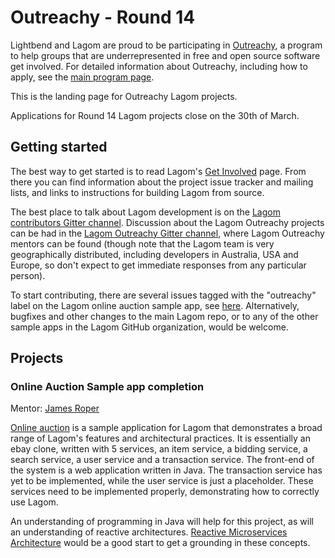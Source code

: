 # Outreachy - Round 14

Lightbend and Lagom are proud to be participating in [Outreachy](https://gnome.org/outreachy/), a program to help groups that are underrepresented in free and open source software get involved. For detailed information about Outreachy, including how to apply, see the [main program page](https://wiki.gnome.org/Outreachy).

This is the landing page for Outreachy Lagom projects.

Applications for Round 14 Lagom projects close on the 30th of March.

## Getting started

The best way to get started is to read Lagom's [Get Involved](../get-involved.html) page. From there you can find information about the project issue tracker and mailing lists, and links to instructions for building Lagom from source.

The best place to talk about Lagom development is on the [Lagom contributors Gitter channel](https://gitter.im/lagom/contributors). Discussion about the Lagom Outreachy projects can be had in the [Lagom Outreachy Gitter channel](https://gitter.im/lagom/outreachy), where Lagom Outreachy mentors can be found (though note that the Lagom team is very geographically distributed, including developers in Australia, USA and Europe, so don't expect to get immediate responses from any particular person).

To start contributing, there are several issues tagged with the "outreachy" label on the Lagom online auction sample app, see [here](https://github.com/lagom/online-auction-java/issues?q=is%3Aissue+is%3Aopen+label%3Aoutreachy). Alternatively, bugfixes and other changes to the main Lagom repo, or to any of the other sample apps in the Lagom GitHub organization, would be welcome.

## Projects

### Online Auction Sample app completion

Mentor: [James Roper](https://github.com/jroper)

[Online auction](https://github.com/lagom/online-auction-java) is a sample application for Lagom that demonstrates a broad range of Lagom's features and architectural practices. It is essentially an ebay clone, written with 5 services, an item service, a bidding service, a search service, a user service and a transaction service. The front-end of the system is a web application written in Java. The transaction service has yet to be implemented, while the user service is just a placeholder.  These services need to be implemented properly, demonstrating how to correctly use Lagom.

An understanding of programming in Java will help for this project, as will an understanding of reactive architectures. [Reactive Microservices Architecture](https://info.lightbend.com/COLL-20XX-Reactive-Microservices-Architecture-RES-LP.html) would be a good start to get a grounding in these concepts.
